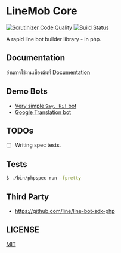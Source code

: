 # LineMob Core
[![Scrutinizer Code Quality](https://scrutinizer-ci.com/g/linemob/core/badges/quality-score.png?b=master)](https://scrutinizer-ci.com/g/linemob/core/?branch=master)
[![Build Status](https://scrutinizer-ci.com/g/linemob/core/badges/build.png?b=master)](https://scrutinizer-ci.com/g/linemob/core/build-status/master)

A rapid line bot builder library - in php.

## Documentation
อ่านการใช้งานเบื้องต้นที่ [Documentation](docs/README.md)

## Demo Bots
  - [Very simple `Say, Hi!` bot](https://github.com/linemob/bot-sayhi)
  - [Google Translation bot](https://github.com/linemob/bot-translation)

## TODOs
  - [ ] Writing spec tests.

## Tests
```bash
$ ./bin/phpspec run -fpretty
```

## Third Party
  - https://github.com/line/line-bot-sdk-php

## LICENSE
[MIT](LICENSE)
